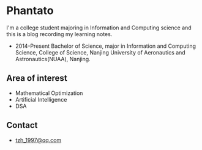 # Phantato

I'm a college student majoring in Information and Computing science and this is a blog recording my learning notes.

* 2014-Present Bachelor of Science, major in Information and Computing Science,
College of Science, Nanjing University of Aeronautics and Astronautics(NUAA), Nanjing.

## Area of interest

* Mathematical Optimization
* Artificial Intelligence
* DSA

## Contact

* tzh_1997@qq.com
